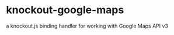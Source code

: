 knockout-google-maps
====================

a knockout.js binding handler for working with Google Maps API v3
